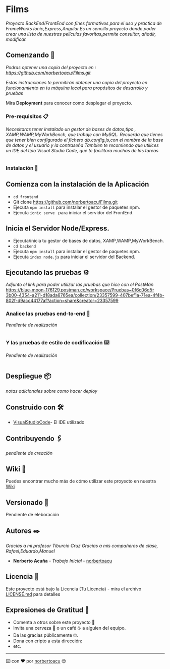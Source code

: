 # Films

_Proyecto BackEnd/FrontEnd con fines formativos para el uso y practica de FrameWorks Ionic,Express,Angular.Es un sencillo proyecto donde poder crear una lista de nuestras películas favoritas,permite consultar, añadir, modificar._

## Comenzando 🚀

_Podras optener una copia del proyecto en : https://github.com/norbertoacu/Films.git_

_Estas instrucciones te permitirán obtener una copia del proyecto en funcionamiento en tu máquina local para propósitos de desarrollo y pruebas_

Mira **Deployment** para conocer como desplegar el proyecto.


### Pre-requisitos 📋

_Necesitaras tener instalado un gestor de bases de datos,tipo , XAMP,WAMP,MyWorkBench, que trabaje con MySQL._
_Recuerda que tienes que tener bien configurado el fichero db.config.js,con el nombre de la base de datos y el usuario y la contraseña_
_Tambien te recomiendo que utilices un IDE del tipo Visual Studio Code, que te facilitara muchas de las tareas_

```

```

### Instalación 🔧

## Comienza con la instalación de la Aplicación
* `cd frontend`
* Git clone https://github.com/norbertoacu/Films.git
* Ejecuta `npm install` para instalar el gestor de paquetes npm.
* Ejecuta `ionic serve ` para iniciar el servidor del FrontEnd.

## Inicia el Servidor Node/Express.
* Ejecuta/inicia tu gestor de bases de datos, XAMP,WAMP,MyWorkBench.
* `cd backend`
* Ejecuta `npm install` para instalar el gestor de paquetes npm.
* Ejecuta `index node.js` para iniciar el servidor del Backend.


## Ejecutando las pruebas ⚙️

_Adjunto el link para poder utilizar las pruebas que hice con el PostMan_
https://blue-moon-176129.postman.co/workspace/Pruebas~0f6c06d5-3b00-4354-a211-d18ada6765ea/collection/23357599-407bef1a-71ea-4f4b-802f-d9acc44177af?action=share&creator=23357599

### Analice las pruebas end-to-end 🔩

_Pendiente de realización_

```

```

### Y las pruebas de estilo de codificación ⌨️

_Pendiente de realización_

```

```

## Despliegue 📦

_notas adicionales sobre como hacer deploy_

## Construido con 🛠️

* [VisualStudioCode](https://code.visualstudio.com/)- El IDE utilizado

## Contribuyendo 🖇️

_pendiente de creación_

## Wiki 📖

Puedes encontrar mucho más de cómo utilizar este proyecto en nuestra [Wiki](https://github.com/tu/proyecto/wiki)

## Versionado 📌

Pendiente de eleboración

## Autores ✒️

_Gracias a mi profesor Tiburcio Cruz_
_Gracias a mis compañeros de clase, Rafael,Eduardo,Manuel_

* **Norberto Acuña** - *Trabajo Inicial* - [norbertoacu](https://github.com/norbertoacu/Films.git)


## Licencia 📄

Este proyecto está bajo la Licencia (Tu Licencia) - mira el archivo [LICENSE.md](LICENSE.md) para detalles

## Expresiones de Gratitud 🎁

* Comenta a otros sobre este proyecto 📢
* Invita una cerveza 🍺 o un café ☕ a alguien del equipo. 
* Da las gracias públicamente 🤓.
* Dona con cripto a esta dirección: 
* etc.



---
⌨️ con ❤️ por [norbertoacu](https://github.com/norbertoacu) 😊
